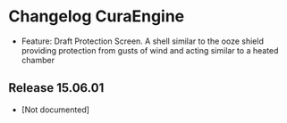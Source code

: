 Changelog CuraEngine
====================





- Feature: Draft Protection Screen. A shell similar to the ooze shield providing protection from gusts of wind and acting similar to a heated chamber


Release 15.06.01
-----

- [Not documented]